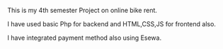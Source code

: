 This is my 4th semester Project on online bike rent. 

I have used basic Php for backend and HTML,CSS,JS for frontend also. 

I have integrated payment method also using Esewa. 

